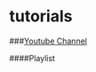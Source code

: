 # tutorials

###[Youtube Channel](https://www.youtube.com/channel/UC0q8SYXmJo-L-Bd-82-9jNg)

####Playlist